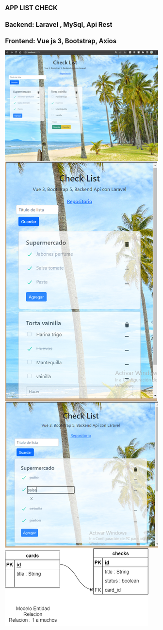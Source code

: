 ## APP LIST CHECK
## Backend: Laravel , MySql, Api Rest
## Frontend: Vue js 3, Bootstrap, Axios

![Screenshot](img_demo/demo1.png)
![Screenshot](img_demo/demo2.png)
![Screenshot](img_demo/demo5.png)
![Screenshot](img_demo/MER.png)